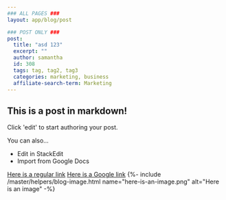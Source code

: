 ```yaml
---
### ALL PAGES ###
layout: app/blog/post

### POST ONLY ###
post:
  title: "asd 123"
  excerpt: ""
  author: samantha
  id: 308
  tags: tag, tag2, tag3
  categories: marketing, business
  affiliate-search-term: Marketing
---
```

## This is a post in markdown! 
Click 'edit' to start authoring your post. 

You can also... 
- Edit in StackEdit 
- Import from Google Docs 

[Here is a regular link](https://itwcreativeworks.com) 
[Here is a Google link](https://www.google.com/url?q=https://itwcreativeworks.com) 
{%- include /master/helpers/blog-image.html name="here-is-an-image.png" alt="Here is an image" -%}
